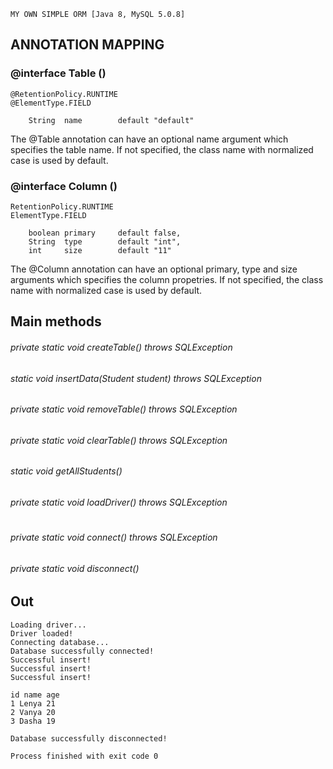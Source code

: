     MY OWN SIMPLE ORM [Java 8, MySQL 5.0.8]

## ANNOTATION MAPPING


### @interface Table ()
    @RetentionPolicy.RUNTIME
    @ElementType.FIELD

        String  name        default "default"
The @Table annotation can have an optional name argument which specifies the table name. If not specified, the class name with normalized case is used by default.
    

### @interface Column ()
    RetentionPolicy.RUNTIME
    ElementType.FIELD

        boolean primary     default false, 
        String  type        default "int", 
        int     size        default "11"

The @Column annotation can have an optional primary, type and size arguments which specifies the column propetries. If not specified, the class name with normalized case is used by default.

## Main methods 
###### private static void createTable() throws SQLException 
###### static void insertData(Student student) throws SQLException 
###### private static void removeTable() throws SQLException
###### private static void clearTable() throws SQLException
###### static void getAllStudents()
###### private static void loadDriver() throws SQLException
#
###### private static void connect() throws SQLException
###### private static void disconnect()



## Out

    Loading driver...
    Driver loaded!
    Connecting database...
    Database successfully connected!
    Successful insert!
    Successful insert!
    Successful insert!

    id name age
    1 Lenya 21
    2 Vanya 20
    3 Dasha 19

    Database successfully disconnected!

    Process finished with exit code 0
